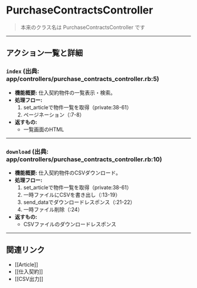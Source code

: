 # PurchaseContractsController

> 本来のクラス名は PurchaseContractsController です

---

## アクション一覧と詳細

### `index` (出典: app/controllers/purchase_contracts_controller.rb:5)

* **機能概要:**
  仕入契約物件の一覧表示・検索。
* **処理フロー:**
    1. set_articleで物件一覧を取得（private:38-61）
    2. ページネーション（:7-8）
* **返すもの:**
    - 一覧画面のHTML

---

### `download` (出典: app/controllers/purchase_contracts_controller.rb:10)

* **機能概要:**
  仕入契約物件のCSVダウンロード。
* **処理フロー:**
    1. set_articleで物件一覧を取得（private:38-61）
    2. 一時ファイルにCSVを書き出し（:13-19）
    3. send_dataでダウンロードレスポンス（:21-22）
    4. 一時ファイル削除（:24）
* **返すもの:**
    - CSVファイルのダウンロードレスポンス

---

## 関連リンク
- [[Article]]
- [[仕入契約]]
- [[CSV出力]] 